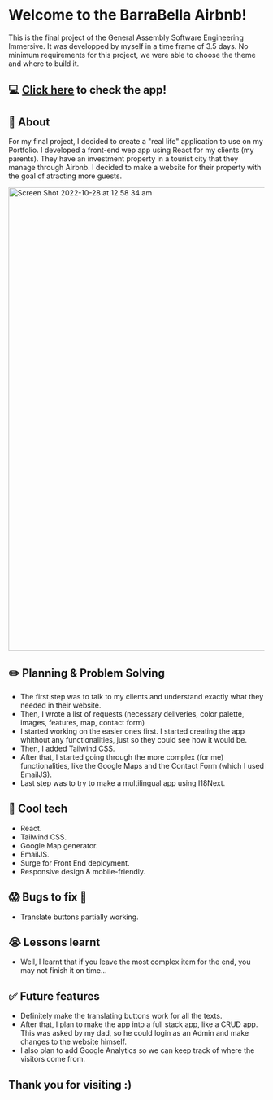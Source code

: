 # Welcome to the BarraBella Airbnb!

This is the final project of the General Assembly Software Engineering Immersive. It was developped by myself in a time frame of 3.5 days.
No minimum requirements for this project, we were able to choose the theme and where to build it.

## :computer: [Click here](https://barrabella-app.surge.sh/) to check the app!

## :page_facing_up: About
For my final project, I decided to create a "real life" application to use on my Portfolio. I developed a front-end wep app using React for my clients (my parents). 
They have an investment property in a tourist city that they manage through Airbnb.
I decided to make a website for their property with the goal of atracting more guests.

<img width="910" alt="Screen Shot 2022-10-28 at 12 58 34 am" src="https://user-images.githubusercontent.com/110708328/198314441-03d4979b-dcda-4335-91eb-bc3b066e43fd.png">

## :pencil2: Planning & Problem Solving
- The first step was to talk to my clients and understand exactly what they needed in their website.
- Then, I wrote a list of requests (necessary deliveries, color palette, images, features, map, contact form)
- I started working on the easier ones first. I started creating the app whithout any functionalities, just so they could see how it would be.
- Then, I added Tailwind CSS.
- After that, I started going through the more complex (for me) functionalities, like the Google Maps and the Contact Form (which I used EmailJS).
- Last step was to try to make a multilingual app using I18Next.

## :rocket: Cool tech
- React.
- Tailwind CSS.
- Google Map generator.
- EmailJS.
- Surge for Front End deployment.
- Responsive design & mobile-friendly.

## :scream: Bugs to fix :poop:
- Translate buttons partially working.

## :sob: Lessons learnt
- Well, I learnt that if you leave the most complex item for the end, you may not finish it on time...

## :white_check_mark: Future features
- Definitely make the translating buttons work for all the texts.
- After that, I plan to make the app into a full stack app, like a CRUD app. This was asked by my dad, so he could login as an Admin and make changes to the website himself.
- I also plan to add Google Analytics so we can keep track of where the visitors come from.

## Thank you for visiting :)

